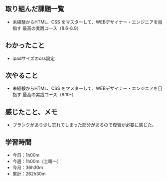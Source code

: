  ## 取り組んだ課題一覧
- 未経験からHTML、CSS をマスターして、WEBデザイナー・エンジニアを目指す 最高の実践コース（8.6-8.9）
## わかったこと
- ipadサイズのcss設定
## 次やること
- 未経験からHTML、CSS をマスターして、WEBデザイナー・エンジニアを目指す 最高の実践コース（8.10-）
## 感じたこと、メモ
 - ブランクがあり少し忘れてしまった部分があるので復習が必要に感じた。
## 学習時間
- 今日：1h00m
- 今週：1h00m（土曜〜）
- 今月：36h30m
- 累計：262h30m
